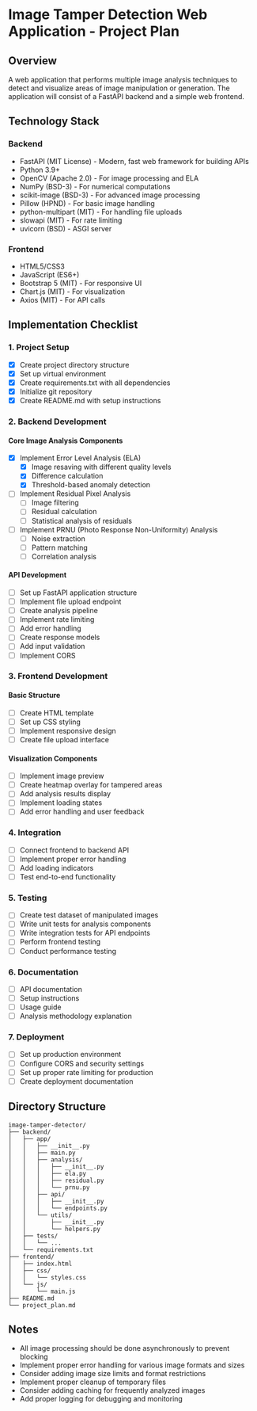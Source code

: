 # Image Tamper Detection Web Application - Project Plan

## Overview
A web application that performs multiple image analysis techniques to detect and visualize areas of image manipulation or generation. The application will consist of a FastAPI backend and a simple web frontend.

## Technology Stack

### Backend
- FastAPI (MIT License) - Modern, fast web framework for building APIs
- Python 3.9+ 
- OpenCV (Apache 2.0) - For image processing and ELA
- NumPy (BSD-3) - For numerical computations
- scikit-image (BSD-3) - For advanced image processing
- Pillow (HPND) - For basic image handling
- python-multipart (MIT) - For handling file uploads
- slowapi (MIT) - For rate limiting
- uvicorn (BSD) - ASGI server

### Frontend
- HTML5/CSS3
- JavaScript (ES6+)
- Bootstrap 5 (MIT) - For responsive UI
- Chart.js (MIT) - For visualization
- Axios (MIT) - For API calls

## Implementation Checklist

### 1. Project Setup
- [x] Create project directory structure
- [x] Set up virtual environment
- [x] Create requirements.txt with all dependencies
- [x] Initialize git repository
- [x] Create README.md with setup instructions

### 2. Backend Development

#### Core Image Analysis Components
- [x] Implement Error Level Analysis (ELA)
  - [x] Image resaving with different quality levels
  - [x] Difference calculation
  - [x] Threshold-based anomaly detection

- [ ] Implement Residual Pixel Analysis
  - [ ] Image filtering
  - [ ] Residual calculation
  - [ ] Statistical analysis of residuals

- [ ] Implement PRNU (Photo Response Non-Uniformity) Analysis
  - [ ] Noise extraction
  - [ ] Pattern matching
  - [ ] Correlation analysis

#### API Development
- [ ] Set up FastAPI application structure
- [ ] Implement file upload endpoint
- [ ] Create analysis pipeline
- [ ] Implement rate limiting
- [ ] Add error handling
- [ ] Create response models
- [ ] Add input validation
- [ ] Implement CORS

### 3. Frontend Development

#### Basic Structure
- [ ] Create HTML template
- [ ] Set up CSS styling
- [ ] Implement responsive design
- [ ] Create file upload interface

#### Visualization Components
- [ ] Implement image preview
- [ ] Create heatmap overlay for tampered areas
- [ ] Add analysis results display
- [ ] Implement loading states
- [ ] Add error handling and user feedback

### 4. Integration
- [ ] Connect frontend to backend API
- [ ] Implement proper error handling
- [ ] Add loading indicators
- [ ] Test end-to-end functionality

### 5. Testing
- [ ] Create test dataset of manipulated images
- [ ] Write unit tests for analysis components
- [ ] Write integration tests for API endpoints
- [ ] Perform frontend testing
- [ ] Conduct performance testing

### 6. Documentation
- [ ] API documentation
- [ ] Setup instructions
- [ ] Usage guide
- [ ] Analysis methodology explanation

### 7. Deployment
- [ ] Set up production environment
- [ ] Configure CORS and security settings
- [ ] Set up proper rate limiting for production
- [ ] Create deployment documentation

## Directory Structure
```
image-tamper-detector/
├── backend/
│   ├── app/
│   │   ├── __init__.py
│   │   ├── main.py
│   │   ├── analysis/
│   │   │   ├── __init__.py
│   │   │   ├── ela.py
│   │   │   ├── residual.py
│   │   │   └── prnu.py
│   │   ├── api/
│   │   │   ├── __init__.py
│   │   │   └── endpoints.py
│   │   └── utils/
│   │       ├── __init__.py
│   │       └── helpers.py
│   ├── tests/
│   │   └── ...
│   └── requirements.txt
├── frontend/
│   ├── index.html
│   ├── css/
│   │   └── styles.css
│   └── js/
│       └── main.js
├── README.md
└── project_plan.md
```

## Notes
- All image processing should be done asynchronously to prevent blocking
- Implement proper error handling for various image formats and sizes
- Consider adding image size limits and format restrictions
- Implement proper cleanup of temporary files
- Consider adding caching for frequently analyzed images
- Add proper logging for debugging and monitoring 